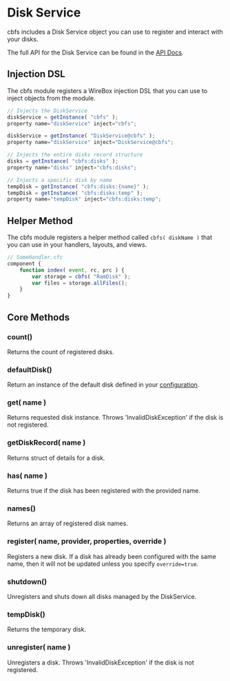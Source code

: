 # Disk Service

cbfs includes a Disk Service object you can use to register and interact with your disks.

The full API for the Disk Service can be found in the [API Docs](https://apidocs.ortussolutions.com/#/coldbox-modules/cbfs/).

## Injection DSL

The cbfs module registers a WireBox injection DSL that you can use to inject objects from the module.

```javascript
// Injects the DiskService
diskService = getInstance( "cbfs" );
property name="diskService" inject="cbfs";

diskService = getInstance( "DiskService@cbfs" );
property name="diskService" inject="DiskService@cbfs";

// Injects the entire disks record structure
disks = getInstance( "cbfs:disks" );
property name="disks" inject="cbfs:disks";

// Injects a specific disk by name
tempDisk = getInstance( "cbfs:disks:{name}" );
tempDisk = getInstance( "cbfs:disks:temp" );
property name="tempDisk" inject="cbfs:disks:temp";
```

## Helper Method

The cbfs module registers a helper method called `cbfs( diskName )` that you can use in your handlers, layouts, and views.

```javascript
// SomeHandler.cfc
component {
    function index( event, rc, prc ) {
        var storage = cbfs( "RamDisk" );
        var files = storage.allFiles();
    }
}
```

## Core Methods

### count()

Returns the count of registered disks.

### defaultDisk()

Return an instance of the default disk defined in your [configuration](broken-reference).

### get( name )

Returns requested disk instance. Throws 'InvalidDiskException' if the disk is not registered.

### getDiskRecord( name )

Returns struct of details for a disk.

### has( name )

Returns true if the disk has been registered with the provided name.

### names()

Returns an array of registered disk names.

### register( name, provider, properties, override )

Registers a new disk. If a disk has already been configured with the same name, then it will not be updated unless you specify `override=true`.

### shutdown()

Unregisters and shuts down all disks managed by the DiskService.

### tempDisk()

Returns the temporary disk.

### unregister( name )

Unregisters a disk. Throws 'InvalidDiskException' if the disk is not registered.
